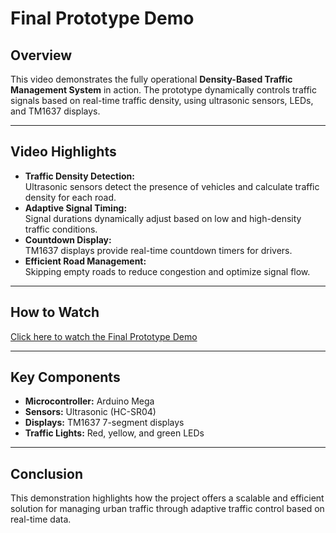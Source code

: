 # Final Prototype Demo

## Overview
This video demonstrates the fully operational **Density-Based Traffic Management System** in action. The prototype dynamically controls traffic signals based on real-time traffic density, using ultrasonic sensors, LEDs, and TM1637 displays.

---

## Video Highlights
- **Traffic Density Detection:**  
  Ultrasonic sensors detect the presence of vehicles and calculate traffic density for each road.  
- **Adaptive Signal Timing:**  
  Signal durations dynamically adjust based on low and high-density traffic conditions.  
- **Countdown Display:**  
  TM1637 displays provide real-time countdown timers for drivers.  
- **Efficient Road Management:**  
  Skipping empty roads to reduce congestion and optimize signal flow.  

---

## How to Watch
[Click here to watch the Final Prototype Demo](https://youtu.be/VrdO2JIbczU)  

---

## Key Components
- **Microcontroller:** Arduino Mega  
- **Sensors:** Ultrasonic (HC-SR04)  
- **Displays:** TM1637 7-segment displays  
- **Traffic Lights:** Red, yellow, and green LEDs  

---

## Conclusion
This demonstration highlights how the project offers a scalable and efficient solution for managing urban traffic through adaptive traffic control based on real-time data.
